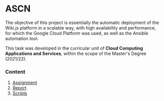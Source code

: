 # ASCN

The objective of this project is essentially the automatic deployment of the Wiki.js platform in a scalable way, with high availability and performance, for which the Google Cloud Platform was used, as well as the Ansible automation tool.


This task was developed in the curricular unit of **Cloud Computing Applications and Services**, within the scope of the Master's Degree (2021/22).

### Content

1. [Assignment](assignment.pdf)
2. [Report](report.pdf)
3. [Scripts](scripts/)




